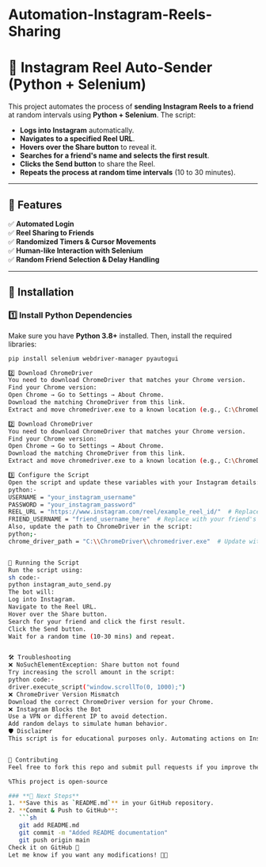 # Automation-Instagram-Reels-Sharing
# 📢 Instagram Reel Auto-Sender (Python + Selenium)

This project automates the process of **sending Instagram Reels to a friend** at random intervals using **Python + Selenium**. The script:
- **Logs into Instagram** automatically.
- **Navigates to a specified Reel URL**.
- **Hovers over the Share button** to reveal it.
- **Searches for a friend's name and selects the first result**.
- **Clicks the Send button** to share the Reel.
- **Repeats the process at random time intervals** (10 to 30 minutes).

---

## 📌 Features
✅ **Automated Login**  
✅ **Reel Sharing to Friends**  
✅ **Randomized Timers & Cursor Movements**  
✅ **Human-like Interaction with Selenium**  
✅ **Random Friend Selection & Delay Handling**  

---

## 🔧 Installation

### 1️⃣ Install Python Dependencies  
Make sure you have **Python 3.8+** installed. Then, install the required libraries:

```sh
pip install selenium webdriver-manager pyautogui

2️⃣ Download ChromeDriver
You need to download ChromeDriver that matches your Chrome version.
Find your Chrome version:
Open Chrome → Go to Settings → About Chrome.
Download the matching ChromeDriver from this link.
Extract and move chromedriver.exe to a known location (e.g., C:\ChromeDriver\).

2️⃣ Download ChromeDriver
You need to download ChromeDriver that matches your Chrome version.
Find your Chrome version:
Open Chrome → Go to Settings → About Chrome.
Download the matching ChromeDriver from this link.
Extract and move chromedriver.exe to a known location (e.g., C:\ChromeDriver\).

3️⃣ Configure the Script
Open the script and update these variables with your Instagram details:
python:-
USERNAME = "your_instagram_username"
PASSWORD = "your_instagram_password"
REEL_URL = "https://www.instagram.com/reel/example_reel_id/"  # Replace with your reel URL
FRIEND_USERNAME = "friend_username_here"  # Replace with your friend's username
Also, update the path to ChromeDriver in the script:
python;-
chrome_driver_path = "C:\\ChromeDriver\\chromedriver.exe"  # Update with actual location


🚀 Running the Script
Run the script using:
sh code:-
python instagram_auto_send.py
The bot will:
Log into Instagram.
Navigate to the Reel URL.
Hover over the Share button.
Search for your friend and click the first result.
Click the Send button.
Wait for a random time (10-30 mins) and repeat.


🛠️ Troubleshooting
❌ NoSuchElementException: Share button not found
Try increasing the scroll amount in the script:
python code:-
driver.execute_script("window.scrollTo(0, 1000);")
❌ ChromeDriver Version Mismatch
Download the correct ChromeDriver version for your Chrome.
❌ Instagram Blocks the Bot
Use a VPN or different IP to avoid detection.
Add random delays to simulate human behavior.
🛡️ Disclaimer
This script is for educational purposes only. Automating actions on Instagram may violate its Terms of Service, leading to account restrictions or bans. Use it responsibly.


🌟 Contributing
Feel free to fork this repo and submit pull requests if you improve the script!

%This project is open-source

### **🚀 Next Steps**
1. **Save this as `README.md`** in your GitHub repository.
2. **Commit & Push to GitHub**:
   ```sh
   git add README.md
   git commit -m "Added README documentation"
   git push origin main
Check it on GitHub 🎉
Let me know if you want any modifications! 🚀😊









